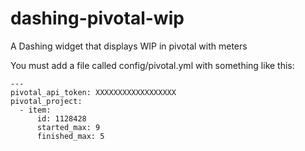 # dashing-pivotal-wip
A Dashing widget that displays WIP in pivotal with meters 

You must add a file called config/pivotal.yml with something like this:
```
---
pivotal_api_token: XXXXXXXXXXXXXXXXXX
pivotal_project:
  - item:
      id: 1128428
      started_max: 9
      finished_max: 5
```
